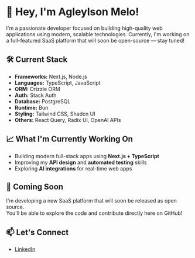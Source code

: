 # 👋 Hey, I'm Agleylson Melo!

I'm a passionate developer focused on building high-quality web applications using modern, scalable technologies. Currently, I'm working on a full-featured SaaS platform that will soon be open-source — stay tuned!

## 🛠️ Current Stack

- **Frameworks:** Next.js, Node.js
- **Languages:** TypeScript, JavaScript
- **ORM:** Drizzle ORM
- **Auth:** Stack Auth
- **Database:** PostgreSQL
- **Runtime:** Bun
- **Styling:** Tailwind CSS, Shadcn UI
- **Others:** React Query, Radix UI, OpenAI APIs

## 📈 What I'm Currently Working On

- Building modern full-stack apps using **Next.js + TypeScript**
- Improving my **API design** and **automated testing** skills
- Exploring **AI integrations** for real-time web apps

## 🚀 Coming Soon

I'm developing a new SaaS platform that will soon be released as open source.  
You'll be able to explore the code and contribute directly here on GitHub!

## 📫 Let's Connect

- [LinkedIn](https://www.linkedin.com/in/agleylson)
